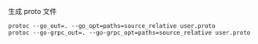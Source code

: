 生成 proto 文件
```shell
protoc --go_out=. --go_opt=paths=source_relative user.proto  
protoc --go-grpc_out=. --go-grpc_opt=paths=source_relative user.proto
```
